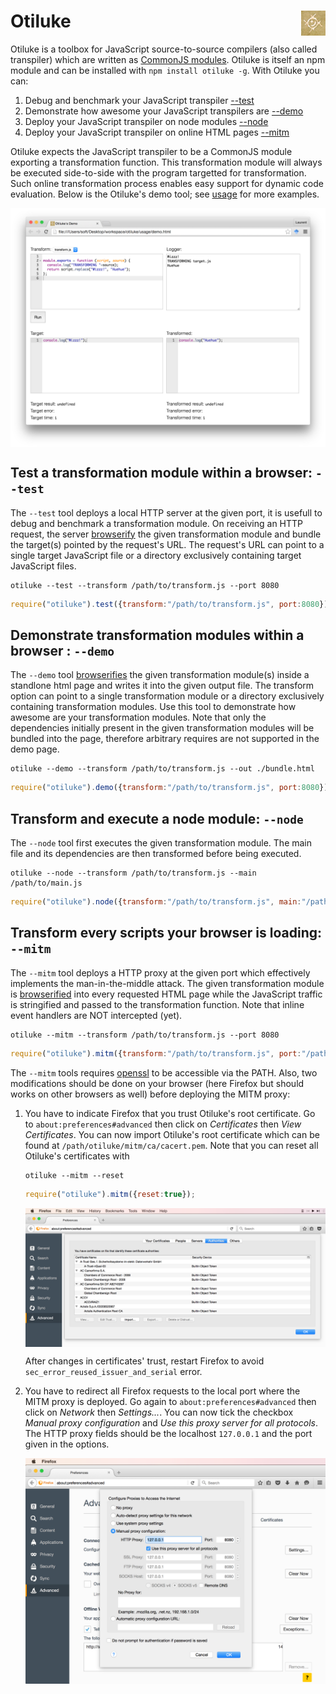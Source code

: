 # Otiluke <img src="img/otiluke.png" align="right" alt="otiluke-logo" title="Resilient Sphere of Otiluke">

Otiluke is a toolbox for JavaScript source-to-source compilers (also called transpiler) which are written as [CommonJS modules](http://www.commonjs.org/).
Otiluke is itself an npm module and can be installed with `npm install otiluke -g`.
With Otiluke you can:
1. Debug and benchmark your JavaScript transpiler [--test](./usage/test.js)
2. Demonstrate how awesome your JavaScript transpilers are [--demo](./usage/demo.js)
3. Deploy your JavaScript transpiler on node modules [--node](./usage/node.js)
4. Deploy your JavaScript transpiler on online HTML pages [--mitm](./usage/mitm.js)

Otiluke expects the JavaScript transpiler to be a CommonJS module exporting a transformation function.
This transformation module will always be executed side-to-side with the program targetted for transformation.
Such online transformation process enables easy support for dynamic code evaluation.
Below is the Otiluke's demo tool; see [usage](./usage) for more examples.

<img src="img/demo.png" align="center" alt="demonstration" title="Otiluke's demo tool"/>

## Test a transformation module within a browser: `--test`

The `--test` tool deploys a local HTTP server at the given port, it is usefull to debug and benchmark a transformation module. 
On receiving an HTTP request, the server [browserify](http://browserify.org/) the given transformation module and bundle the target(s) pointed by the request's URL.
The request's URL can point to a single target JavaScript file or a directory exclusively containing target JavaScript files.

```shell
otiluke --test --transform /path/to/transform.js --port 8080
```
```javascript
require("otiluke").test({transform:"/path/to/transform.js", port:8080});
```

## Demonstrate transformation modules within a browser : `--demo`

The `--demo` tool [browserifies](http://browserify.org/) the given transformation module(s) inside a standlone html page and writes it into the given output file.
The transform option can point to a single transformation module or a directory exclusively containing transformation modules.
Use this tool to demonstrate how awesome are your transformation modules.
Note that only the dependencies initially present in the given transformation modules will be bundled into the page, therefore arbitrary requires are not supported in the demo page.

```shell
otiluke --demo --transform /path/to/transform.js --out ./bundle.html
```
```javascript
require("otiluke").demo({transform:"/path/to/transform.js", port:8080});
```

## Transform and execute a node module: `--node`

The `--node` tool first executes the given transformation module.
The main file and its dependencies are then transformed before being executed.

```shell
otiluke --node --transform /path/to/transform.js --main /path/to/main.js
```
```javascript
require("otiluke").node({transform:"/path/to/transform.js", main:"/path/to/main.js"});
```

## Transform every scripts your browser is loading: `--mitm`

The `--mitm` tool deploys a HTTP proxy at the given port which effectively implements the man-in-the-middle attack.
The given transformation module is [browserified](http://browserify.org/) into every requested HTML page while the JavaScript traffic is stringified and passed to the transformation function.
Note that inline event handlers are NOT intercepted (yet).

```shell
otiluke --mitm --transform /path/to/transform.js --port 8080
```
```javascript
require("otiluke").mitm({transform:"/path/to/transform.js", port:"/path/to/main.js"});
```

The `--mitm` tools requires [openssl](https://www.openssl.org/) to be accessible via the PATH.
Also, two modifications should be done on your browser (here Firefox but should works on other browsers as well) before deploying the MITM proxy:

1. You have to indicate Firefox that you trust Otiluke's root certificate.
   Go to `about:preferences#advanced` then click on *Certificates* then *View Certificates*.
   You can now import Otiluke's root certificate which can be found at `/path/otiluke/mitm/ca/cacert.pem`.
   Note that you can reset all Otiluke's certificates with

    ```shell
    otiluke --mitm --reset
    ```
    ```javascript
    require("otiluke").mitm({reset:true});
    ```

   <img src="img/firefox-cert.png" align="center" alt="firefox certificate" title="Firefox's certificate"/>

   After changes in certificates' trust, restart Firefox to avoid `sec_error_reused_issuer_and_serial` error.

2. You have to redirect all Firefox requests to the local port where the MITM proxy is deployed.
   Go again to `about:preferences#advanced` then click on *Network* then *Settings...*.
   You can now tick the checkbox *Manual proxy configuration* and *Use this proxy server for all protocols*.
   The HTTP proxy fields should be the localhost `127.0.0.1` and the port given in the options.

   <img src="img/firefox-proxy.png" align="center" alt="firefox proxy" title="Firefox's proxy settings"/>

